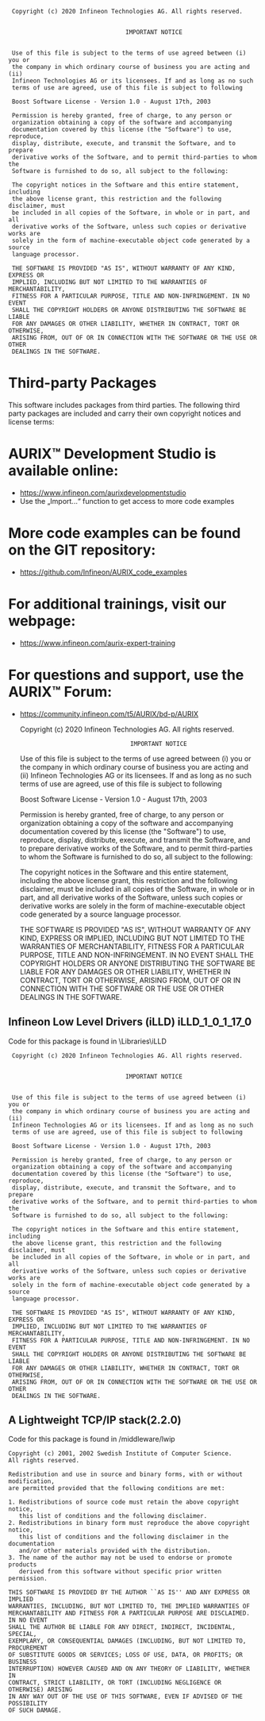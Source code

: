      Copyright (c) 2020 Infineon Technologies AG. All rights reserved.
     
     
                                     IMPORTANT NOTICE
     
     
     Use of this file is subject to the terms of use agreed between (i) you or 
     the company in which ordinary course of business you are acting and (ii) 
     Infineon Technologies AG or its licensees. If and as long as no such 
     terms of use are agreed, use of this file is subject to following
     
     Boost Software License - Version 1.0 - August 17th, 2003
     
     Permission is hereby granted, free of charge, to any person or 
     organization obtaining a copy of the software and accompanying 
     documentation covered by this license (the "Software") to use, reproduce,
     display, distribute, execute, and transmit the Software, and to prepare
     derivative works of the Software, and to permit third-parties to whom the 
     Software is furnished to do so, all subject to the following:
     
     The copyright notices in the Software and this entire statement, including
     the above license grant, this restriction and the following disclaimer, must
     be included in all copies of the Software, in whole or in part, and all
     derivative works of the Software, unless such copies or derivative works are
     solely in the form of machine-executable object code generated by a source
     language processor.
     
     THE SOFTWARE IS PROVIDED "AS IS", WITHOUT WARRANTY OF ANY KIND, EXPRESS OR 
     IMPLIED, INCLUDING BUT NOT LIMITED TO THE WARRANTIES OF MERCHANTABILITY,
     FITNESS FOR A PARTICULAR PURPOSE, TITLE AND NON-INFRINGEMENT. IN NO EVENT
     SHALL THE COPYRIGHT HOLDERS OR ANYONE DISTRIBUTING THE SOFTWARE BE LIABLE 
     FOR ANY DAMAGES OR OTHER LIABILITY, WHETHER IN CONTRACT, TORT OR OTHERWISE,
     ARISING FROM, OUT OF OR IN CONNECTION WITH THE SOFTWARE OR THE USE OR OTHER
     DEALINGS IN THE SOFTWARE.

# Third-party Packages
This software includes packages from third parties.
The following third party packages are included and carry their own copyright notices and license terms:

# AURIX™ Development Studio is available online:  
- <https://www.infineon.com/aurixdevelopmentstudio>  
- Use the „Import...“ function to get access to more code examples  

# More code examples can be found on the GIT repository:  
- <https://github.com/Infineon/AURIX_code_examples>  

# For additional trainings, visit our webpage:  
- <https://www.infineon.com/aurix-expert-training>  

# For questions and support, use the AURIX™ Forum:  
- <https://community.infineon.com/t5/AURIX/bd-p/AURIX>  


     Copyright (c) 2020 Infineon Technologies AG. All rights reserved.
     
     
                                     IMPORTANT NOTICE
     
     
     Use of this file is subject to the terms of use agreed between (i) you or 
     the company in which ordinary course of business you are acting and (ii) 
     Infineon Technologies AG or its licensees. If and as long as no such 
     terms of use are agreed, use of this file is subject to following
     
     Boost Software License - Version 1.0 - August 17th, 2003
     
     Permission is hereby granted, free of charge, to any person or 
     organization obtaining a copy of the software and accompanying 
     documentation covered by this license (the "Software") to use, reproduce,
     display, distribute, execute, and transmit the Software, and to prepare
     derivative works of the Software, and to permit third-parties to whom the 
     Software is furnished to do so, all subject to the following:
     
     The copyright notices in the Software and this entire statement, including
     the above license grant, this restriction and the following disclaimer, must
     be included in all copies of the Software, in whole or in part, and all
     derivative works of the Software, unless such copies or derivative works are
     solely in the form of machine-executable object code generated by a source
     language processor.
     
     THE SOFTWARE IS PROVIDED "AS IS", WITHOUT WARRANTY OF ANY KIND, EXPRESS OR 
     IMPLIED, INCLUDING BUT NOT LIMITED TO THE WARRANTIES OF MERCHANTABILITY,
     FITNESS FOR A PARTICULAR PURPOSE, TITLE AND NON-INFRINGEMENT. IN NO EVENT
     SHALL THE COPYRIGHT HOLDERS OR ANYONE DISTRIBUTING THE SOFTWARE BE LIABLE 
     FOR ANY DAMAGES OR OTHER LIABILITY, WHETHER IN CONTRACT, TORT OR OTHERWISE,
     ARISING FROM, OUT OF OR IN CONNECTION WITH THE SOFTWARE OR THE USE OR OTHER
     DEALINGS IN THE SOFTWARE.

## Infineon Low Level Drivers (iLLD) iLLD_1_0_1_17_0
Code for this package is found in \Libraries\iLLD

     Copyright (c) 2020 Infineon Technologies AG. All rights reserved.
     
     
                                     IMPORTANT NOTICE
     
     
     Use of this file is subject to the terms of use agreed between (i) you or 
     the company in which ordinary course of business you are acting and (ii) 
     Infineon Technologies AG or its licensees. If and as long as no such 
     terms of use are agreed, use of this file is subject to following
     
     Boost Software License - Version 1.0 - August 17th, 2003
     
     Permission is hereby granted, free of charge, to any person or 
     organization obtaining a copy of the software and accompanying 
     documentation covered by this license (the "Software") to use, reproduce,
     display, distribute, execute, and transmit the Software, and to prepare
     derivative works of the Software, and to permit third-parties to whom the 
     Software is furnished to do so, all subject to the following:
     
     The copyright notices in the Software and this entire statement, including
     the above license grant, this restriction and the following disclaimer, must
     be included in all copies of the Software, in whole or in part, and all
     derivative works of the Software, unless such copies or derivative works are
     solely in the form of machine-executable object code generated by a source
     language processor.
     
     THE SOFTWARE IS PROVIDED "AS IS", WITHOUT WARRANTY OF ANY KIND, EXPRESS OR 
     IMPLIED, INCLUDING BUT NOT LIMITED TO THE WARRANTIES OF MERCHANTABILITY,
     FITNESS FOR A PARTICULAR PURPOSE, TITLE AND NON-INFRINGEMENT. IN NO EVENT
     SHALL THE COPYRIGHT HOLDERS OR ANYONE DISTRIBUTING THE SOFTWARE BE LIABLE 
     FOR ANY DAMAGES OR OTHER LIABILITY, WHETHER IN CONTRACT, TORT OR OTHERWISE,
     ARISING FROM, OUT OF OR IN CONNECTION WITH THE SOFTWARE OR THE USE OR OTHER
     DEALINGS IN THE SOFTWARE.

## A Lightweight TCP/IP stack(2.2.0)
Code for this package is found in /middleware/lwip

	Copyright (c) 2001, 2002 Swedish Institute of Computer Science.
	All rights reserved.

	Redistribution and use in source and binary forms, with or without modification,
	are permitted provided that the following conditions are met:

	1. Redistributions of source code must retain the above copyright notice,
	   this list of conditions and the following disclaimer.
	2. Redistributions in binary form must reproduce the above copyright notice,
	   this list of conditions and the following disclaimer in the documentation
	   and/or other materials provided with the distribution.
	3. The name of the author may not be used to endorse or promote products
	   derived from this software without specific prior written permission.

	THIS SOFTWARE IS PROVIDED BY THE AUTHOR ``AS IS'' AND ANY EXPRESS OR IMPLIED
	WARRANTIES, INCLUDING, BUT NOT LIMITED TO, THE IMPLIED WARRANTIES OF
	MERCHANTABILITY AND FITNESS FOR A PARTICULAR PURPOSE ARE DISCLAIMED. IN NO EVENT
	SHALL THE AUTHOR BE LIABLE FOR ANY DIRECT, INDIRECT, INCIDENTAL, SPECIAL,
	EXEMPLARY, OR CONSEQUENTIAL DAMAGES (INCLUDING, BUT NOT LIMITED TO, PROCUREMENT
	OF SUBSTITUTE GOODS OR SERVICES; LOSS OF USE, DATA, OR PROFITS; OR BUSINESS
	INTERRUPTION) HOWEVER CAUSED AND ON ANY THEORY OF LIABILITY, WHETHER IN
	CONTRACT, STRICT LIABILITY, OR TORT (INCLUDING NEGLIGENCE OR OTHERWISE) ARISING
	IN ANY WAY OUT OF THE USE OF THIS SOFTWARE, EVEN IF ADVISED OF THE POSSIBILITY
	OF SUCH DAMAGE.